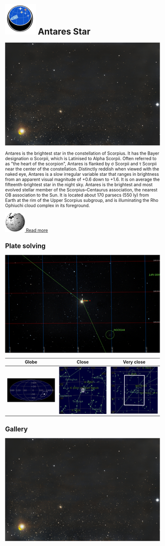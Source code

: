 # ![](..//Imaging//Common/pyl-tiny.png) Antares Star
![](..//Imaging//HD/Antares_Star+00+co.jpg)

Antares is the brightest star in the constellation of Scorpius. It has the Bayer designation α Scorpii, which is Latinised to Alpha Scorpii. Often referred to as "the heart of the scorpion", Antares is flanked by σ Scorpii and τ Scorpii near the center of the constellation. Distinctly reddish when viewed with the naked eye, Antares is a slow irregular variable star that ranges in brightness from an apparent visual magnitude of +0.6 down to +1.6. It is on average the fifteenth-brightest star in the night sky. Antares is the brightest and most evolved stellar member of the Scorpius–Centaurus association, the nearest OB association to the Sun. It is located about 170 parsecs (550 ly) from Earth at the rim of the Upper Scorpius subgroup, and is illuminating the Rho Ophiuchi cloud complex in its foreground.

[![](..//Imaging//Common/Wikipedia.png) Read more](https://en.wikipedia.org/wiki/Antares)
## Plate solving 


![IMG](..//Imaging//HD/Antares_Star_Annotated.jpg)


| Globe | Close | Very close |
| ----- | ----- | ----- |
|![IMG](..//Imaging//HD/Antares_Star_Globe.jpg) |![IMG](..//Imaging//HD/Antares_Star_Close.jpg) |![IMG](..//Imaging//HD/Antares_Star_Closer.jpg) |

## Gallery
![IMG](..//Imaging//HD/Antares_Star+00+co.jpg) 

